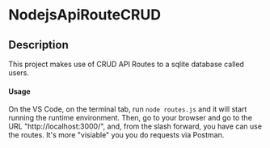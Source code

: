 # NodejsApiRouteCRUD

## Description
This project makes use of CRUD API Routes to a sqlite database called users.

#### Usage
On the VS Code, on the terminal tab, run ```node routes.js``` and it will start running the runtime environment. 
Then, go to your browser and go to the URL "http://localhost:3000/", and, from the slash forward, you have can use the routes.
It's more "visiable" you you do requests via Postman.
